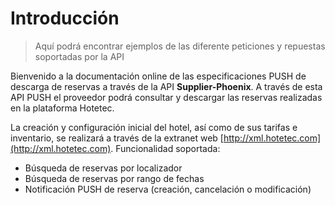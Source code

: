 # Introducción
> Aquí podrá encontrar ejemplos de las diferente peticiones y repuestas soportadas por la API

Bienvenido a la documentación online de las especificaciones PUSH de descarga de reservas a través de la API <b>Supplier-Phoenix</b>.
A través de esta API PUSH el proveedor podrá consultar y descargar las reservas realizadas en la plataforma Hotetec.

La creación y configuración inicial del hotel, así como de sus tarifas e inventario, se realizará a través de la extranet web
[http://xml.hotetec.com](http://xml.hotetec.com). Funcionalidad soportada:

- Búsqueda de reservas por localizador
- Búsqueda de reservas por rango de fechas
- Notificación PUSH de reserva (creación, cancelación o modificación) 